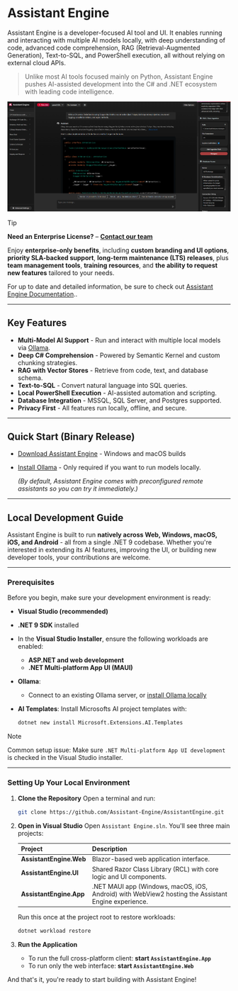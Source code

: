 
# Assistant Engine

Assistant Engine is a developer-focused AI tool and UI.
It enables running and interacting with multiple AI models locally, with deep understanding of code, advanced code comprehension, RAG (Retrieval-Augmented Generation), Text-to-SQL, and PowerShell execution, all without relying on external cloud APIs.

> Unlike most AI tools focused mainly on Python, Assistant Engine pushes AI-assisted development into the C# and .NET ecosystem with leading code intelligence.

![Assistant Engine Screenshot](/demo.png)

> [!TIP]  
>  **Need an Enterprise License?** – **[Contact our team](mailto:support@assistantengine.ai)**  
>
> Enjoy **enterprise-only benefits**, including **custom branding and UI options**, **priority SLA-backed support**, **long-term maintenance (LTS) releases**, plus **team management tools**, **training resources**, and **the ability to request new features** tailored to your needs.

For up to date and detailed information, be sure to check out [Assistant Engine Documentation](https://docs.assistantengine.ai/)..

---

## Key Features

* **Multi-Model AI Support** - Run and interact with multiple local models via [Ollama](https://ollama.ai/).
* **Deep C# Comprehension** - Powered by Semantic Kernel and custom chunking strategies.
* **RAG with Vector Stores** - Retrieve from code, text, and database schema.
* **Text-to-SQL** - Convert natural language into SQL queries.
* **Local PowerShell Execution** - AI-assisted automation and scripting.
* **Database Integration** - MSSQL, SQL Server, and Postgres supported.
* **Privacy First** - All features run locally, offline, and secure.

---

## Quick Start (Binary Release)

* [Download Assistant Engine](https://assistantengine.ai/downloads) - Windows and macOS builds
* [Install Ollama](https://ollama.ai/download) - Only required if you want to run models locally.  

  *(By default, Assistant Engine comes with preconfigured remote assistants so you can try it immediately.)*

---
## Local Development Guide

Assistant Engine is built to run **natively across Web, Windows, macOS, iOS, and Android** - all from a single .NET 9 codebase. Whether you're interested in extending its AI features, improving the UI, or building new developer tools, your contributions are welcome.

---

### Prerequisites

Before you begin, make sure your development environment is ready:

* **Visual Studio (recommended)**
* **.NET 9 SDK** installed
* In the **Visual Studio Installer**, ensure the following workloads are enabled:

    * **ASP.NET and web development**
    * **.NET Multi-platform App UI (MAUI)**
* **Ollama**:

    * Connect to an existing Ollama server, or [install Ollama locally](https://ollama.ai/)
* **AI Templates**:
    Install Microsofts AI project templates with:

    ```bash
    dotnet new install Microsoft.Extensions.AI.Templates
    ```

> [!NOTE]  
> Common setup issue: Make sure `.NET Multi-platform App UI development` is checked in the Visual Studio installer.

---

### Setting Up Your Local Environment

1. **Clone the Repository**
   Open a terminal and run:

   ```bash
   git clone https://github.com/Assistant-Engine/AssistantEngine.git
   ```

2. **Open in Visual Studio**
   Open `Assistant Engine.sln`. You'll see three main projects:

   | Project        | Description                                                                               |
   | -------------- | ----------------------------------------------------------------------------------------- |
   | **AssistantEngine.Web** | Blazor-based web application interface.                                                   |
   | **AssistantEngine.UI**  | Shared Razor Class Library (RCL) with core logic and UI components.                       |
   | **AssistantEngine.App** | .NET MAUI app (Windows, macOS, iOS, Android) with WebView2 hosting the Assistant Engine experience. |

   Run this once at the project root to restore workloads:

   ```bash
   dotnet workload restore
   ```

3. **Run the Application**

   * To run the full cross-platform client: **start `AssistantEngine.App`**
   * To run only the web interface: **start `AssistantEngine.Web`**

And that's it, you're ready to start building with Assistant Engine!

